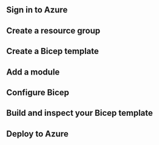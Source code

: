 ## Sign in to Azure

## Create a resource group

## Create a Bicep template

## Add a module

## Configure Bicep

## Build and inspect your Bicep template

## Deploy to Azure
